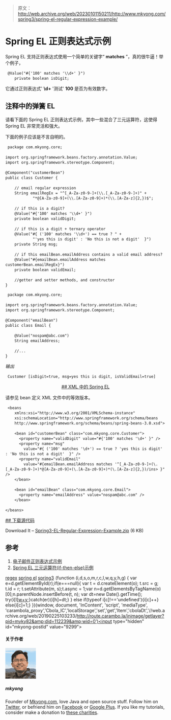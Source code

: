> 原文：<http://web.archive.org/web/20230101150211/http://www.mkyong.com/spring3/spring-el-regular-expression-example/>

# Spring EL 正则表达式示例

Spring EL 支持正则表达式使用一个简单的关键字“ **matches** ”，真的很牛逼！举个例子，

```
 @Value("#{'100' matches '\\d+' }")
	private boolean isDigit; 
```

它通过正则表达式' **\\d+** '测试' **100** 是否为有效数字。

## 注释中的弹簧 EL

请看下面的 Spring EL 正则表达式示例，其中一些混合了三元运算符，这使得 Spring EL 非常灵活和强大。

下面的例子应该是不言自明的。

```
 package com.mkyong.core;

import org.springframework.beans.factory.annotation.Value;
import org.springframework.stereotype.Component;

@Component("customerBean")
public class Customer {

	// email regular expression
	String emailRegEx = "^[_A-Za-z0-9-]+(\\.[_A-Za-z0-9-]+)" +
			"*@[A-Za-z0-9]+(\\.[A-Za-z0-9]+)*(\\.[A-Za-z]{2,})$";

	// if this is a digit?
	@Value("#{'100' matches '\\d+' }")
	private boolean validDigit;

	// if this is a digit + ternary operator
	@Value("#{ ('100' matches '\\d+') == true ? " +
			"'yes this is digit' : 'No this is not a digit'  }")
	private String msg;

	// if this emailBean.emailAddress contains a valid email address?
	@Value("#{emailBean.emailAddress matches customerBean.emailRegEx}")
	private boolean validEmail;

	//getter and setter methods, and constructor	
} 
```

```
 package com.mkyong.core;

import org.springframework.beans.factory.annotation.Value;
import org.springframework.stereotype.Component;

@Component("emailBean")
public class Email {

	@Value("nospam@abc.com")
	String emailAddress;

	//...
} 
```

*输出*

```
 Customer [isDigit=true, msg=yes this is digit, isValidEmail=true] 
```

 <ins class="adsbygoogle" style="display:block; text-align:center;" data-ad-format="fluid" data-ad-layout="in-article" data-ad-client="ca-pub-2836379775501347" data-ad-slot="6894224149">## XML 中的 Spring EL

请参见 bean 定义 XML 文件中的等效版本。

```
 <beans 
	xmlns:xsi="http://www.w3.org/2001/XMLSchema-instance"
	xsi:schemaLocation="http://www.springframework.org/schema/beans
	http://www.springframework.org/schema/beans/spring-beans-3.0.xsd">

	<bean id="customerBean" class="com.mkyong.core.Customer">
	  <property name="validDigit" value="#{'100' matches '\d+' }" />
	  <property name="msg"
		value="#{ ('100' matches '\d+') == true ? 'yes this is digit' : 'No this is not a digit'  }" />
	  <property name="validEmail"
		value="#{emailBean.emailAddress matches '^[_A-Za-z0-9-]+(\.[_A-Za-z0-9-]+)*@[A-Za-z0-9]+(\.[A-Za-z0-9]+)*(\.[A-Za-z]{2,})/ins> }" />
	</bean>

	<bean id="emailBean" class="com.mkyong.core.Email">
	  <property name="emailAddress" value="nospam@abc.com" />
	</bean>

</beans> 
```

 <ins class="adsbygoogle" style="display:block" data-ad-client="ca-pub-2836379775501347" data-ad-slot="8821506761" data-ad-format="auto" data-ad-region="mkyongregion">## 下载源代码

Download It – [Spring3-EL-Regular-Expression-Example.zip](http://web.archive.org/web/20190225103233/http://www.mkyong.com/wp-content/uploads/2011/06/Spring3-EL-Regular-Expression-Example.zip) (6 KB)

## 参考

1.  [电子邮件正则表达式示例](http://web.archive.org/web/20190225103233/http://www.mkyong.com/regular-expressions/how-to-validate-email-address-with-regular-expression/)
2.  [Spring EL 三元运算符(if-then-else)示例](http://web.archive.org/web/20190225103233/http://www.mkyong.com/spring3/spring-el-ternary-operator-if-then-else-example/)

[regex](http://web.archive.org/web/20190225103233/http://www.mkyong.com/tag/regex/) [spring el](http://web.archive.org/web/20190225103233/http://www.mkyong.com/tag/spring-el/) [spring3](http://web.archive.org/web/20190225103233/http://www.mkyong.com/tag/spring3/)</ins></ins>![](img/80dddb55491d8e507b0861e3c6c84a5f.png) (function (i,d,s,o,m,r,c,l,w,q,y,h,g) { var e=d.getElementById(r);if(e===null){ var t = d.createElement(o); t.src = g; t.id = r; t.setAttribute(m, s);t.async = 1;var n=d.getElementsByTagName(o)[0];n.parentNode.insertBefore(t, n); var dt=new Date().getTime(); try{i[l][w+y](h,i[l][q+y](h)+'&amp;'+dt);}catch(er){i[h]=dt;} } else if(typeof i[c]!=='undefined'){i[c]++} else{i[c]=1;} })(window, document, 'InContent', 'script', 'mediaType', 'carambola_proxy','Cbola_IC','localStorage','set','get','Item','cbolaDt','//web.archive.org/web/20190225103233/http://route.carambo.la/inimage/getlayer?pid=myky82&amp;did=112239&amp;wid=0')<input type="hidden" id="mkyong-postId" value="9299">

#### 关于作者

![author image](img/089af46bf0d40f918120e9fee4a56f87.png)

##### mkyong

Founder of [Mkyong.com](http://web.archive.org/web/20190225103233/http://mkyong.com/), love Java and open source stuff. Follow him on [Twitter](http://web.archive.org/web/20190225103233/https://twitter.com/mkyong), or befriend him on [Facebook](http://web.archive.org/web/20190225103233/http://www.facebook.com/java.tutorial) or [Google Plus](http://web.archive.org/web/20190225103233/https://plus.google.com/110948163568945735692?rel=author). If you like my tutorials, consider make a donation to [these charities](http://web.archive.org/web/20190225103233/http://www.mkyong.com/blog/donate-to-charity/).